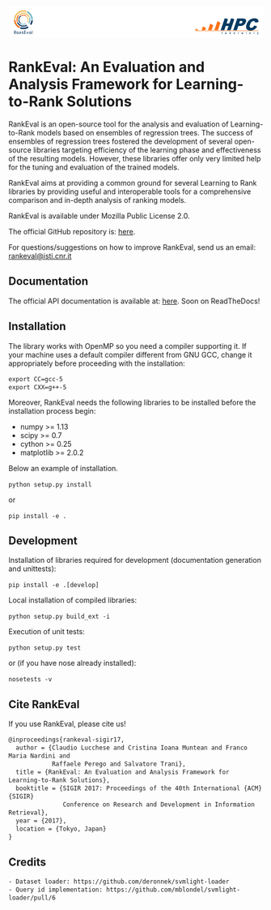 <img src=doc/banner.png>

# RankEval: An Evaluation and Analysis Framework for Learning-to-Rank Solutions

RankEval is an open-source tool for the analysis and evaluation of
Learning-to-Rank models based on ensembles of regression trees. The
success of ensembles of regression trees fostered the development of
several open-source libraries targeting efficiency of the learning phase
and effectiveness of the resulting models. However, these libraries offer
only very limited help for the tuning and evaluation of the trained models.

RankEval aims at providing a common ground for several Learning to Rank 
libraries by providing useful and interoperable tools for a comprehensive
comparison and in-depth analysis of ranking models.

RankEval is available under Mozilla Public License 2.0.

The official GitHub repository is: [here](https://github.com/hpclab/rankeval).

For questions/suggestions on how to improve RankEval, send us an email: rankeval@isti.cnr.it

## Documentation

The official API documentation is available at: [here](http://rankeval.isti.cnr.it/docs/).
Soon on ReadTheDocs!

## Installation

The library works with OpenMP so you need a compiler supporting it. 
If your machine uses a default compiler different from GNU GCC, change it 
appropriately before proceeding with the installation:

```
export CC=gcc-5
export CXX=g++-5
```

Moreover, RankEval needs the following libraries to be installed before the 
installation process begin:
  - numpy >= 1.13
  - scipy >= 0.7
  - cython >= 0.25
  - matplotlib >= 2.0.2

Below an example of installation.

```python setup.py install```

or

```pip install -e .```

## Development

Installation of libraries required for development (documentation generation and unittests):

```pip install -e .[develop]```

Local installation of compiled libraries: 

```python setup.py build_ext -i```

Execution of unit tests:

```python setup.py test```

or (if you have nose already installed):

```nosetests -v```

## Cite RankEval

If you use RankEval, please cite us!

```
@inproceedings{rankeval-sigir17,
  author = {Claudio Lucchese and Cristina Ioana Muntean and Franco Maria Nardini and
            Raffaele Perego and Salvatore Trani},
  title = {RankEval: An Evaluation and Analysis Framework for Learning-to-Rank Solutions},
  booktitle = {SIGIR 2017: Proceedings of the 40th International {ACM} {SIGIR}
               Conference on Research and Development in Information Retrieval},
  year = {2017},
  location = {Tokyo, Japan}
}
```

## Credits
    - Dataset loader: https://github.com/deronnek/svmlight-loader
    - Query id implementation: https://github.com/mblondel/svmlight-loader/pull/6
